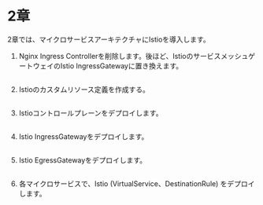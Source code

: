 # 2章

2章では、マイクロサービスアーキテクチャにIstioを導入します。

1. Nginx Ingress Controllerを削除します。後ほど、IstioのサービスメッシュゲートウェイのIstio IngressGatewayに置き換えます。

```bash

```

2. Istioのカスタムリソース定義を作成する。

```bash

```

3. Istioコントロールプレーンをデプロイします。

```bash

```

4. Istio IngressGatewayをデプロイします。

```bash

```

5. Istio EgressGatewayをデプロイします。

```bash

```

6. 各マイクロサービスで、Istio (VirtualService、DestinationRule) をデプロイします。

```bash

```
